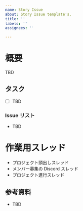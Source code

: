 ```yaml
---
name: Story Issue
about: Story Issue template's.
title: ''
labels: ''
assignees: ''

---
```


# 概要

TBD

## タスク

- [ ] TBD

### Issue リスト

- TBD

# 作業用スレッド

- プロジェクト頭出しスレッド
- メンバー募集の Discord スレッド
- プロジェクト進行スレッド

## 参考資料

- TBD
